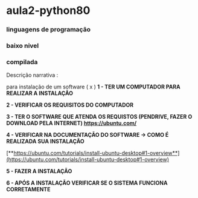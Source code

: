 # aula2-python80
### linguagens de programação
### baixo nivel
### compilada

Descrição narrativa :

para instalação de um software ( x )
**1 - TER UM COMPUTADOR PARA REALIZAR A INSTALAÇÃO**

**2 - VERIFICAR OS REQUISITOS DO COMPUTADOR** 

**3 - TER O SOFTWARE QUE ATENDA OS REQUISTOS (PENDRIVE, FAZER  O DOWNLOAD PELA INTERNET) https://ubuntu.com/**

**4 - VERIFICAR NA DOCUMENTAÇÃO DO SOFTWARE → COMO É REALIZADA SUA INSTALAÇÃO** 

[**https://ubuntu.com/tutorials/install-ubuntu-desktop#1-overview**](https://ubuntu.com/tutorials/install-ubuntu-desktop#1-overview)

**5 - FAZER A INSTALAÇÃO** 

**6 - APÓS A INSTALAÇÃO VERIFICAR SE O SISTEMA FUNCIONA CORRETAMENTE**
